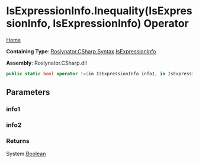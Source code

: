 # IsExpressionInfo\.Inequality\(IsExpressionInfo, IsExpressionInfo\) Operator

[Home](../../../../../README.md)

**Containing Type**: [Roslynator.CSharp.Syntax](../../README.md)\.[IsExpressionInfo](../README.md)

**Assembly**: Roslynator\.CSharp\.dll

```csharp
public static bool operator !=(in IsExpressionInfo info1, in IsExpressionInfo info2)
```

## Parameters

### info1





### info2





### Returns

System\.[Boolean](https://docs.microsoft.com/en-us/dotnet/api/system.boolean)

